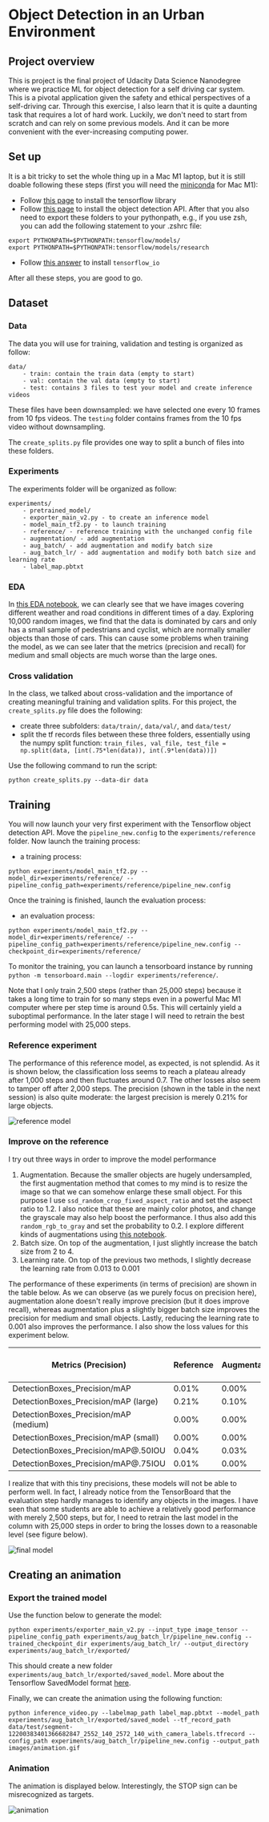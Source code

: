 # Object Detection in an Urban Environment

## Project overview
This is project is the final project of Udacity Data Science Nanodegree where we practice ML for object detection for a self driving car system. This is a pivotal application given the safety and ethical perspectives of a self-driving car. Through this exercise, I also learn that it is quite a daunting task that requires a lot of hard work. Luckily, we don't need to start from scratch and can rely on some previous models. And it can be more convenient with the ever-increasing computing power.

## Set up

It is a bit tricky to set the whole thing up in a Mac M1 laptop, but it is still doable following these steps (first you will need the [miniconda](https://docs.conda.io/en/latest/miniconda.html) for Mac M1):

- Follow [this page](https://developer.apple.com/metal/tensorflow-plugin/) to install the tensorflow library
- Follow [this page](https://tensorflow-object-detection-api-tutorial.readthedocs.io/en/latest/install.html#tensorflow-object-detection-api-installation) to install the object detection API. After that you also need to export these folders to your pythonpath, e.g., if you use zsh, you can add the following statement to your .zshrc file:

```
export PYTHONPATH=$PYTHONPATH:tensorflow/models/
export PYTHONPATH=$PYTHONPATH:tensorflow/models/research

```

- Follow [this answer](https://stackoverflow.com/questions/70277737/cant-install-tensorflow-io-on-m1) to install `tensorflow_io`

After all these steps, you are good to go.

## Dataset

### Data

The data you will use for training, validation and testing is organized as follow:
```
data/
    - train: contain the train data (empty to start)
    - val: contain the val data (empty to start)
    - test: contains 3 files to test your model and create inference videos
```

These files have been downsampled: we have selected one every 10 frames from 10 fps videos. The `testing` folder contains frames from the 10 fps video without downsampling.

The `create_splits.py` file provides one way to split a bunch of files into these folders.

### Experiments

The experiments folder will be organized as follow:
```
experiments/
    - pretrained_model/
    - exporter_main_v2.py - to create an inference model
    - model_main_tf2.py - to launch training
    - reference/ - reference training with the unchanged config file
    - augmentation/ - add augmentation
    - aug_batch/ - add augmentation and modify batch size
    - aug_batch_lr/ - add augmentation and modify both batch size and learning rate
    - label_map.pbtxt
```

### EDA
In [this EDA notebook](https://github.com/flyersworder/nd013-c1-vision/blob/main/Exploratory%20Data%20Analysis.ipynb), we can clearly see that we have images covering different weather and road conditions in different times of a day. Exploring 10,000 random images, we find that the data is dominated by cars and only has a small sample of pedestrians and cyclist, which are normally smaller objects than those of cars. This can cause some problems when training the model, as we can see later that the metrics (precision and recall) for medium and small objects are much worse than the large ones.

### Cross validation
In the class, we talked about cross-validation and the importance of creating meaningful training and validation splits. For this project, the `create_splits.py` file does the following:
* create three subfolders: `data/train/`, `data/val/`, and `data/test/`
* split the tf records files between these three folders, essentially using the numpy split function:
`train_files, val_file, test_file = np.split(data, [int(.75*len(data)), int(.9*len(data))])`

Use the following command to run the script:
```
python create_splits.py --data-dir data
```

## Training
You will now launch your very first experiment with the Tensorflow object detection API. Move the `pipeline_new.config` to the `experiments/reference` folder. Now launch the training process:
* a training process:
```
python experiments/model_main_tf2.py --model_dir=experiments/reference/ --pipeline_config_path=experiments/reference/pipeline_new.config
```
Once the training is finished, launch the evaluation process:
* an evaluation process:
```
python experiments/model_main_tf2.py --model_dir=experiments/reference/ --pipeline_config_path=experiments/reference/pipeline_new.config --checkpoint_dir=experiments/reference/
```

To monitor the training, you can launch a tensorboard instance by running `python -m tensorboard.main --logdir experiments/reference/`. 

Note that I only train 2,500 steps (rather than 25,000 steps) because it takes a long time to train for so many steps even in a powerful Mac M1 computer where per step time is around 0.5s. This will certainly yield a suboptimal performance. In the later stage I will need to retrain the best performing model with 25,000 steps.

### Reference experiment
The performance of this reference model, as expected, is not splendid. As it is shown below, the classification loss seems to reach a plateau already after 1,000 steps and then fluctuates around 0.7. The other losses also seem to tamper off after 2,000 steps. The precision (shown in the table in the next session) is also quite moderate: the largest precision is merely 0.21% for large objects.

![reference model](/images/model_reference.png)

### Improve on the reference
I try out three ways in order to improve the model performance

1. Augmentation. Because the smaller objects are hugely undersampled, the first augmentation method that comes to my mind is to resize the image so that we can somehow enlarge these small object. For this purpose I use `ssd_random_crop_fixed_aspect_ratio` and set the aspect ratio to 1.2. I also notice that these are mainly color photos, and change the grayscale may also help boost the performance. I thus also add this `random_rgb_to_gray` and set the probability to 0.2. I explore different kinds of augmentations using [this notebook](https://github.com/flyersworder/nd013-c1-vision/blob/main/Explore%20augmentations.ipynb).
2. Batch size. On top of the augmentation, I just slightly increase the batch size from 2 to 4.
3. Learning rate. On top of the previous two methods, I slightly decrease the learning rate from 0.013 to 0.001

The performance of these experiments (in terms of precision) are shown in the table below. As we can observe (as we purely focus on precision here), augmentation alone doesn't really improve precision (but it does improve recall), whereas augmentation plus a slightly bigger batch size improves the precision for medium and small objects. Lastly, reducing the learning rate to 0.001 also improves the performance. I also show the loss values for this experiment below.

| Metrics (Precision)                    | Reference | Augmentation | Aug + Batch | Aug + Batch + LR |
| -------------------------------------- | --------- | ------------ | ----------- | ---------------- |
| DetectionBoxes\_Precision/mAP          | 0.01%     | 0.00%        | 0.26%       | 0.20%            |
| DetectionBoxes\_Precision/mAP (large)  | 0.21%     | 0.10%        | 0.14%       | 0.08%            |
| DetectionBoxes\_Precision/mAP (medium) | 0.00%     | 0.00%        | 0.55%       | 1.35%            |
| DetectionBoxes\_Precision/mAP (small)  | 0.00%     | 0.00%        | 0.07%       | 0.23%            |
| DetectionBoxes\_Precision/mAP@.50IOU   | 0.04%     | 0.03%        | 0.71%       | 0.62%            |
| DetectionBoxes\_Precision/mAP@.75IOU   | 0.01%     | 0.00%        | 0.04%       | 0.08%            |

I realize that with this tiny precisions, these models will not be able to perform well. In fact, I already notice from the TensorBoard that the evaluation step hardly manages to identify any objects in the images. I have seen that some students are able to achieve a relatively good performance with merely 2,500 steps, but for, I need to retrain the last model in the column with 25,000 steps in order to bring the losses down to a reasonable level (see figure below).

![final model](/images/model_aug_batch_lr_25k_steps.png)


## Creating an animation
### Export the trained model

Use the function below to generate the model:

```
python experiments/exporter_main_v2.py --input_type image_tensor --pipeline_config_path experiments/aug_batch_lr/pipeline_new.config --trained_checkpoint_dir experiments/aug_batch_lr/ --output_directory experiments/aug_batch_lr/exported/
```

This should create a new folder `experiments/aug_batch_lr/exported/saved_model`. More about the Tensorflow SavedModel format [here](https://www.tensorflow.org/guide/saved_model).

Finally, we can create the animation using the following function:
```
python inference_video.py --labelmap_path label_map.pbtxt --model_path experiments/aug_batch_lr/exported/saved_model --tf_record_path data/test/segment-12200383401366682847_2552_140_2572_140_with_camera_labels.tfrecord --config_path experiments/aug_batch_lr/pipeline_new.config --output_path images/animation.gif
```

### Animation
The animation is displayed below. Interestingly, the STOP sign can be misrecognized as targets.

![animation](/images/animation.gif)
